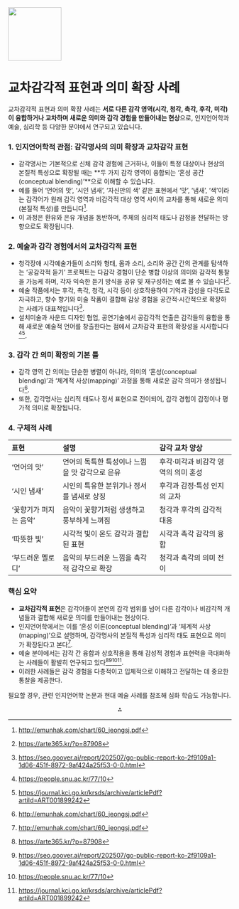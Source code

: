 <img src="https://r2cdn.perplexity.ai/pplx-full-logo-primary-dark%402x.png" class="logo" width="120"/>

# 교차감각적 표현과 의미 확장 사례

교차감각적 표현과 의미 확장 사례는 **서로 다른 감각 영역(시각, 청각, 촉각, 후각, 미각)이 융합하거나 교차하며 새로운 의미와 감각 경험을 만들어내는 현상**으로, 인지언어학과 예술, 심리학 등 다양한 분야에서 연구되고 있습니다.

### 1. 인지언어학적 관점: 감각명사의 의미 확장과 교차감각 표현

- 감각명사는 기본적으로 신체 감각 경험에 근거하나, 이들이 특정 대상이나 현상의 본질적 특성으로 확장될 때는 **두 가지 감각 영역이 융합되는 ‘혼성 공간(conceptual blending)’**으로 이해할 수 있습니다.
- 예를 들어 ‘언어의 맛’, ‘시인 냄새’, ‘자신만의 색’ 같은 표현에서 ‘맛’, ‘냄새’, ‘색’이라는 감각어가 원래 감각 영역과 비감각적 대상 영역 사이의 교차를 통해 새로운 의미(본질적 특성)를 만듭니다[^1].
- 이 과정은 환유와 은유 개념을 동반하며, 주체의 심리적 태도나 감정을 전달하는 방향으로도 확장됩니다.


### 2. 예술과 감각 경험에서의 교차감각적 표현

- 청각장애 시각예술가들이 소리와 형태, 몸과 소리, 소리와 공간 간의 관계를 탐색하는 ‘공감각적 듣기’ 프로젝트는 다감각 경험이 단순 병합 이상의 의미와 감각적 통찰을 가능케 하며, 각자 익숙한 듣기 방식을 공유 및 재구성하는 예로 볼 수 있습니다[^2].
- 예술 작품에서는 후각, 촉각, 청각, 시각 등이 상호작용하여 기억과 감성을 다각도로 자극하고, 향수 향기와 미술 작품이 결합해 감상 경험을 공간적·시간적으로 확장하는 사례가 대표적입니다[^6].
- 설치미술과 사운드 디자인 협업, 공연기술에서 공감각적 연출은 감각들의 융합을 통해 새로운 예술적 언어를 창출한다는 점에서 교차감각 표현의 확장성을 시사합니다[^7][^9].


### 3. 감각 간 의미 확장의 기본 틀

- 감각 영역 간 의미는 단순한 병렬이 아니라, 의미의 ‘혼성(conceptual blending)’과 ‘체계적 사상(mapping)’ 과정을 통해 새로운 감각 의미가 생성됩니다[^1].
- 또한, 감각명사는 심리적 태도나 정서 표현으로 전이되어, 감각 경험이 감정이나 평가적 의미로 확장됩니다.


### 4. 구체적 사례

| 표현 | 설명 | 감각 교차 양상 |
| :-- | :-- | :-- |
| ‘언어의 맛’ | 언어의 독특한 특성이나 느낌을 맛 감각으로 은유 | 후각·미각과 비감각 영역의 의미 혼성 |
| ‘시인 냄새’ | 시인의 특유한 분위기나 정서를 냄새로 상징 | 후각과 감정·특성 인지의 교차 |
| ‘꽃향기가 퍼지는 음악’ | 음악이 꽃향기처럼 생생하고 풍부하게 느껴짐 | 청각과 후각의 감각적 대응 |
| ‘따뜻한 빛’ | 시각적 빛이 온도 감각과 결합된 표현 | 시각과 촉각 감각의 융합 |
| ‘부드러운 멜로디’ | 음악의 부드러운 느낌을 촉각적 감각으로 확장 | 청각과 촉각의 의미 전이 |

### 핵심 요약

- **교차감각적 표현**은 감각어들이 본연의 감각 범위를 넘어 다른 감각이나 비감각적 개념들과 결합해 새로운 의미를 만들어내는 현상이다.
- 인지언어학에서는 이를 ‘혼성 이론(conceptual blending)’과 ‘체계적 사상(mapping)’으로 설명하며, 감각명사의 본질적 특성과 심리적 태도 표현으로 의미가 확장된다고 본다[^1].
- 예술 분야에서는 감각 간 융합과 상호작용을 통해 감성적 경험과 표현력을 극대화하는 사례들이 활발히 연구되고 있다[^2][^6][^7][^9].
- 이러한 사례들은 감각 경험을 다층적이고 입체적으로 이해하고 전달하는 데 중요한 통찰을 제공한다.

필요할 경우, 관련 인지언어학 논문과 현대 예술 사례를 참조해 심화 학습도 가능합니다.

<div style="text-align: center">⁂</div>

[^1]: http://emunhak.com/chart/60_jeongsj.pdf

[^2]: https://arte365.kr/?p=87908

[^3]: https://www.kci.go.kr/kciportal/landing/article.kci?arti_id=ART003177929

[^4]: https://thearts.arko.or.kr/asquare/search/52

[^5]: https://cms.dankook.ac.kr/web/dkseri/-15?p_p_id=Bbs_WAR_bbsportlet\&p_p_lifecycle=2\&p_p_state=normal\&p_p_mode=view\&p_p_cacheability=cacheLevelPage\&p_p_col_id=column-2\&p_p_col_count=1\&_Bbs_WAR_bbsportlet_extFileId=136648

[^6]: https://seo.goover.ai/report/202507/go-public-report-ko-2f9109a1-1d06-451f-8972-9af424a25f53-0-0.html

[^7]: https://people.snu.ac.kr/77/10

[^8]: https://artlecture.com/article/1917

[^9]: https://journal.kci.go.kr/krsds/archive/articlePdf?artiId=ART001899242

[^10]: https://www.dbpia.co.kr/journal/articleDetail?nodeId=NODE11832755

